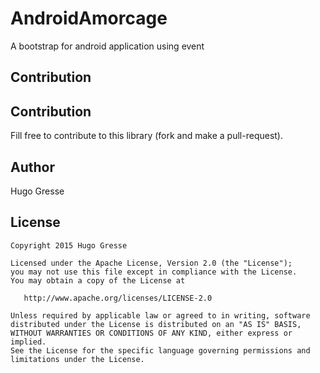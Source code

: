 # AndroidAmorcage
A bootstrap for android application using event


Contribution
------------

Contribution
------------

Fill free to contribute to this library (fork and make a pull-request).

Author
------

Hugo Gresse

License
-------
```
Copyright 2015 Hugo Gresse

Licensed under the Apache License, Version 2.0 (the "License");
you may not use this file except in compliance with the License.
You may obtain a copy of the License at

   http://www.apache.org/licenses/LICENSE-2.0

Unless required by applicable law or agreed to in writing, software
distributed under the License is distributed on an "AS IS" BASIS,
WITHOUT WARRANTIES OR CONDITIONS OF ANY KIND, either express or implied.
See the License for the specific language governing permissions and
limitations under the License.
```
